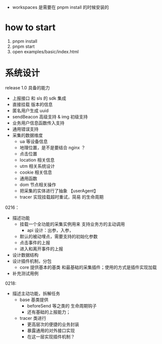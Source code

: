 -   workspaces 是需要在 pnpm install 的时候安装的

# how to start

1. pnpm install
2. pnpm start
3. open examples/basic/index.html

# 系统设计

release 1.0 具备的能力
- 上报接口 和 sls 的 sdk 集成
- 直接挂载 版本的信息
- 匿名用户生成 uuid
- sendBeacon 高级支持 & img 初级支持
- 业务用户信息函数传入支持
- 通用错误支持
- 采集的数据维度
  - ua 等设备信息
  - 地理位置，是不是要结合 nginx ？
  - 点击位置
  - location 相关信息
  - utm 相关系统设计
  - cookie 相关信息
  - 通用函数
  - dom 节点相关操作
  - 把采集的实体进行了抽象 【userAgent】
  - tracer 实现挂载超时重试，简易 的生命周期

0216：
- 描述功能
  - 挂载一个全功能的采集实例用来 支持业务方的主动调用
    - api 设计：出参，入参，
  - 默认的被动埋点，需要支持的初始化参数
  - 点击事件的上报
  - 进入和离开事件的上报
- 设计数据结构
- 设计插件机制，分包
  - core 提供基本的基类 和最基础的采集插件；使用的方式是插件实现加载
- 补充测试用例

0218:
- 描述主动功能，拆解任务
  - base 基类提供 
    - beforeSend 等之类的 生命周期钩子
    - 还有基础的上报能力；
  - tracer 类进行
    - 更高层次的便捷的业务封装
    - 暴露通用的对外接口实现
    - 在这一层实现插件机制？
